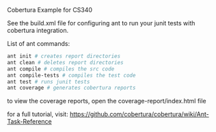 
Cobertura Example for CS340

See the build.xml file for configuring ant to run your junit tests with cobertura integration.

List of ant commands:
```bash
ant init # creates report directories
ant clean # deletes report directories
ant compile # compiles the src code
ant compile-tests # compiles the test code
ant test # runs junit tests
ant coverage # generates cobertura reports
```
to view the coverage reports, open the coverage-report/index.html file

for a full tutorial, visit: https://github.com/cobertura/cobertura/wiki/Ant-Task-Reference
